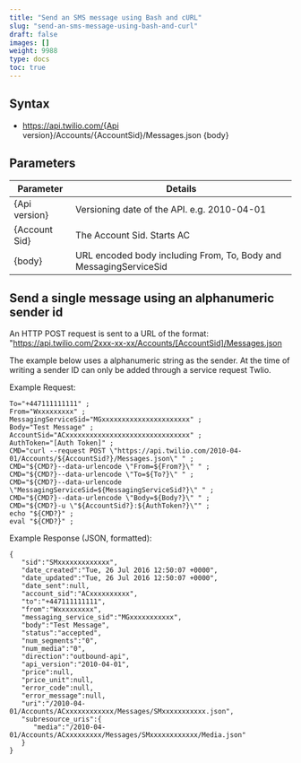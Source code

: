 ```yaml
---
title: "Send an SMS message using Bash and cURL"
slug: "send-an-sms-message-using-bash-and-curl"
draft: false
images: []
weight: 9988
type: docs
toc: true
---
```


## Syntax
 - https://api.twilio.com/{Api
   version}/Accounts/{AccountSid}/Messages.json {body}

## Parameters
| Parameter | Details |
| ------ | ------ |
| {Api version} | Versioning date of the API. e.g. 2010-04-01  |
| {Account Sid} | The Account Sid. Starts AC |
| {body} | URL encoded body including From, To, Body and MessagingServiceSid |

## Send a single message using an alphanumeric sender id
An HTTP POST request is sent to a URL of the format: "https://api.twilio.com/2xxx-xx-xx/Accounts/[AccountSid]/Messages.json

The example below uses a alphanumeric string as the sender. At the time of writing a sender ID can only be added through a service request Twlio.

Example Request:

    To="+447111111111" ;
    From="Wxxxxxxxxx" ;
    MessagingServiceSid="MGxxxxxxxxxxxxxxxxxxxxxx" ;
    Body="Test Message" ;
    AccountSid="ACxxxxxxxxxxxxxxxxxxxxxxxxxxxxxxx" ;
    AuthToken="[Auth Token]" ;
    CMD="curl --request POST \"https://api.twilio.com/2010-04-01/Accounts/${AccountSid?}/Messages.json\" " ;
    CMD="${CMD?}--data-urlencode \"From=${From?}\" " ;
    CMD="${CMD?}--data-urlencode \"To=${To?}\" " ;
    CMD="${CMD?}--data-urlencode \"MessagingServiceSid=${MessagingServiceSid?}\" " ;
    CMD="${CMD?}--data-urlencode \"Body=${Body?}\" " ;
    CMD="${CMD?}-u \"${AccountSid?}:${AuthToken?}\"" ;
    echo "${CMD?}" ;
    eval "${CMD?}" ;

Example Response (JSON, formatted):

    {  
       "sid":"SMxxxxxxxxxxxxx",
       "date_created":"Tue, 26 Jul 2016 12:50:07 +0000",
       "date_updated":"Tue, 26 Jul 2016 12:50:07 +0000",
       "date_sent":null,
       "account_sid":"ACxxxxxxxxxx",
       "to":"+447111111111",
       "from":"Wxxxxxxxxx",
       "messaging_service_sid":"MGxxxxxxxxxxx",
       "body":"Test Message",
       "status":"accepted",
       "num_segments":"0",
       "num_media":"0",
       "direction":"outbound-api",
       "api_version":"2010-04-01",
       "price":null,
       "price_unit":null,
       "error_code":null,
       "error_message":null,
       "uri":"/2010-04-01/Accounts/ACxxxxxxxxxxxx/Messages/SMxxxxxxxxxxx.json",
       "subresource_uris":{  
          "media":"/2010-04-01/Accounts/ACxxxxxxxxx/Messages/SMxxxxxxxxxxxx/Media.json"
       }
    }



